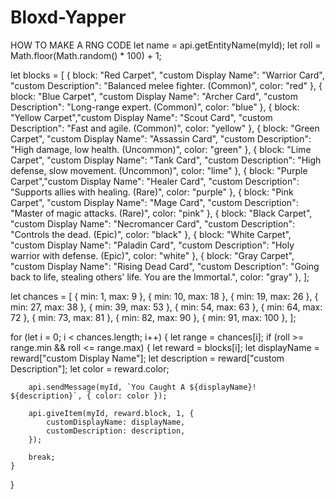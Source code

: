 # Bloxd-Yapper
HOW TO MAKE A RNG CODE
let name = api.getEntityName(myId);
let roll = Math.floor(Math.random() * 100) + 1;

let blocks = [
    { block: "Red Carpet",   "custom Display Name": "Warrior Card",          "custom Description": "Balanced melee fighter. (Common)", color: "red" },
    { block: "Blue Carpet",  "custom Display Name": "Archer Card",           "custom Description": "Long-range expert. (Common)", color: "blue" },
    { block: "Yellow Carpet","custom Display Name": "Scout Card",            "custom Description": "Fast and agile. (Common)", color: "yellow" },
    { block: "Green Carpet", "custom Display Name": "Assassin Card",         "custom Description": "High damage, low health. (Uncommon)", color: "green" },
    { block: "Lime Carpet",  "custom Display Name": "Tank Card",             "custom Description": "High defense, slow movement. (Uncommon)", color: "lime" },
    { block: "Purple Carpet","custom Display Name": "Healer Card",           "custom Description": "Supports allies with healing. (Rare)", color: "purple" },
    { block: "Pink Carpet",  "custom Display Name": "Mage Card",             "custom Description": "Master of magic attacks. (Rare)", color: "pink" },
    { block: "Black Carpet", "custom Display Name": "Necromancer Card",      "custom Description": "Controls the dead. (Epic)", color: "black" },
    { block: "White Carpet", "custom Display Name": "Paladin Card",          "custom Description": "Holy warrior with defense. (Epic)", color: "white" },
    { block: "Gray Carpet",  "custom Display Name": "Rising Dead Card",      "custom Description": "Going back to life, stealing others' life. You are the Immortal.", color: "gray" },
];

let chances = [
    { min: 1,  max: 9 },
    { min: 10, max: 18 },
    { min: 19, max: 26 },
    { min: 27, max: 38 },
    { min: 39, max: 53 },
    { min: 54, max: 63 },
    { min: 64, max: 72 },
    { min: 73, max: 81 },
    { min: 82, max: 90 },
    { min: 91, max: 100 },
];

for (let i = 0; i < chances.length; i++) {
    let range = chances[i];
    if (roll >= range.min && roll <= range.max) {
        let reward = blocks[i];
        let displayName = reward["custom Display Name"];
        let description = reward["custom Description"];
        let color = reward.color;

        api.sendMessage(myId, `You Caught A ${displayName}! ${description}`, { color: color });

        api.giveItem(myId, reward.block, 1, {
            customDisplayName: displayName,
            customDescription: description,
        });

        break;
    }
}

